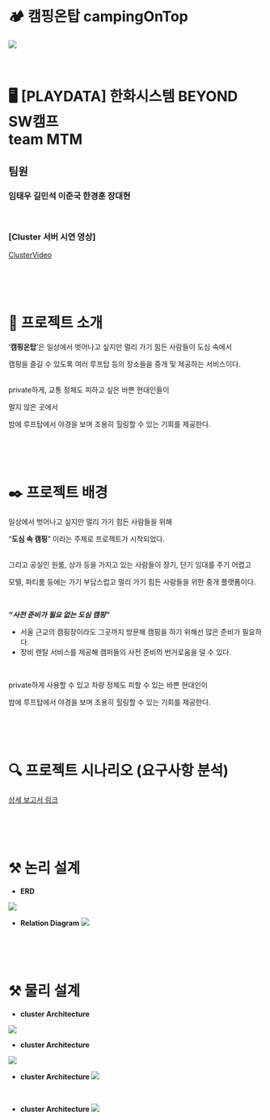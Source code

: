 # 🏕️ 캠핑온탑 campingOnTop
<img src="src/img/rooftopCamping.png"/>

<br>
<br>
<br>

# 🖥️ [PLAYDATA] 한화시스템 BEYOND SW캠프 <br> team MTM
## 팀원
### 임태우 길민석 이준국 한경훈 장대현

<br>

### [Cluster 서버 시연 영상]
[ClusterVideo](https://github.com/beyond-sw-camp/be02-1st-MTM-cityCamp/assets/105422037/6f2fccec-7a6e-4ef3-8501-19ec6cb29423)

<br>
<br>
<br>

# 🎯 프로젝트 소개
‘**캠핑온탑**’은 일상에서 벗어나고 싶지만 멀리 가기 힘든 사람들이 도심 속에서

캠핑을 즐길 수 있도록 여러 루프탑 등의 장소들을 중개 및 제공하는 서비스이다.

<br>
private하게, 교통 정체도 피하고 싶은 바쁜 현대인들이 <br>

멀지 않은 곳에서

밤에 루프탑에서 야경을 보며 조용히 힐링할 수 있는 기회를 제공한다.

<br>
<br>
<br>

# ✒️ 프로젝트 배경
일상에서 벗어나고 싶지만 멀리 가기 힘든 사람들을 위해

“**도심 속 캠핑**” 이라는 주제로 프로젝트가 시작되었다. <br> <br>


그리고 공실인 원룸, 상가 등을 가지고 있는 사람들이 장기, 단기 임대를 주기 어렵고

모텔, 파티룸 등에는 가기 부담스럽고 멀리 가기 힘든 사람들을 위한 중개 플랫폼이다.

<br>

***“사전 준비가 필요 없는 도심 캠핑”***
  - 서울 근교의 캠핑장이라도 그곳까지 방문해 캠핑을 하기 위해선
    많은 준비가 필요하다.
  - 장비 렌탈 서비스를 제공해 캠퍼들의 사전 준비의 번거로움을 덜 수 있다.

<br>

private하게 사용할 수 있고 차량 정체도 피할 수 있는 바쁜 현대인이

밤에 루프탑에서 야경을 보며 조용히 힐링할 수 있는 기회를 제공한다.


<br>
<br>
<br>

# 🔍 프로젝트 시나리오 (요구사항 분석)
[상세 보고서 링크](https://tessssssssy.notion.site/Project1-DB-REPORT-81f90c97cc1647a5b654c0903f8cb3c6?pvs=4)

<br>
<br>
<br>

# ⚒️ 논리 설계
- **ERD**
<img src="src/img/campingOnTopPaymentERD.png"/>

<br>

- **Relation Diagram**
  <img src="src/img/campingOnTopPaymentTableRelation.png"/>

<br>
<br>
<br>

# ⚒️ 물리 설계
- **cluster Architecture**
<img src="src/img/clusterArchitecture.png"/>

<br>

- **cluster Architecture**
<img src="src/img/describe.PNG.png"/>

<br>

- **cluster Architecture**
  <img src="src/img/readWrite4446.png"/>

<br>

- **cluster Architecture**
  <img src="src/img/read4447.png"/>